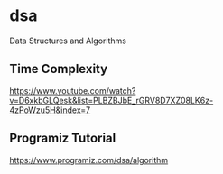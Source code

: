 # dsa
Data Structures and Algorithms

## Time Complexity
https://www.youtube.com/watch?v=D6xkbGLQesk&list=PLBZBJbE_rGRV8D7XZ08LK6z-4zPoWzu5H&index=7

## Programiz Tutorial
https://www.programiz.com/dsa/algorithm

##